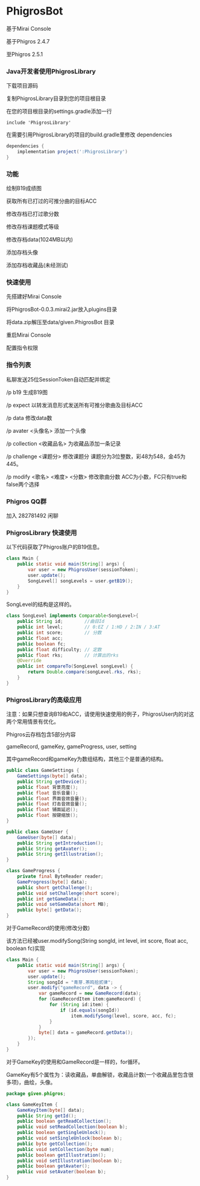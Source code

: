 # PhigrosBot
基于Mirai Console

基于Phigros 2.4.7

至Phigros 2.5.1

### Java开发者使用PhigrosLibrary

下载项目源码

复制PhigrosLibrary目录到您的项目根目录

在您的项目根目录的settings.gradle添加一行

`include 'PhigrosLibrary'`

在需要引用PhigrosLibrary的项目的build.gradle里修改 dependencies

```groovy
dependencies {
    implementation project(':PhigrosLibrary')
}
```

### 功能
绘制B19成绩图

获取所有已打过的可推分曲的目标ACC

修改存档已打过歌分数

修改存档课题模式等级

修改存档data(1024MB以内)

添加存档头像

添加存档收藏品(未经测试)

### 快速使用

先搭建好Mirai Console

将PhigrosBot-0.0.3.mirai2.jar放入plugins目录

将data.zip解压至data/given.PhigrosBot 目录

重启Mirai Console

配置指令权限

### 指令列表

私聊发送25位SessionToken自动匹配并绑定

/p b19 生成B19图

/p expect 以转发消息形式发送所有可推分歌曲及目标ACC

/p data <MB> 修改data数

/p avater <头像名> 添加一个头像

/p collection <收藏品名> 为收藏品添加一条记录

/p challenge <课题分> 修改课题分 课题分为3位整数，彩48为548，金45为445。

/p modify <歌名> <难度> <分数> <ACC> <FC> 修改歌曲分数 ACC为小数，FC只有true和false两个选择

### Phigros QQ群
加入 282781492 闲聊

### PhigrosLibrary 快速使用

以下代码获取了Phigros账户的B19信息。
```java
class Main {
    public static void main(String[] args) {
        var user = new PhigrosUser(sessionToken);
        user.update();
        SongLevel[] songLevels = user.getB19();
    }
}
```
SongLevel的结构是这样的。
```java
class SongLevel implements Comparable<SongLevel>{
    public String id;        //曲目Id
    public int level;        // 0:EZ / 1:HD / 2:IN / 3:AT
    public int score;        // 分数
    public float acc; 
    public boolean fc;
    public float difficulty; // 定数
    public float rks;        // 计算出的rks
    @Override
    public int compareTo(SongLevel songLevel) {
        return Double.compare(songLevel.rks, rks);
    }
}
```

### PhigrosLibrary的高级应用

注意：如果只想查询B19和ACC，请使用快速使用的例子，PhigrosUser内的对这两个常用情景有优化。

Phigros云存档包含5部分内容

gameRecord, gameKey, gameProgress, user, setting

其中gameRecord和gameKey为数组结构，其他三个是普通的结构。
```java
public class GameSettings {
    GameSettings(byte[] data);
    public String getDevice();
    public float 背景亮度();
    public float 音乐音量();
    public float 界面音效音量();
    public float 打击音效音量();
    public float 铺面延迟();
    public float 按键缩放();
}
```
```java
public class GameUser {
    GameUser(byte[] data);
    public String getIntroduction();
    public String getAvater();
    public String getIllustration();
}
```
```java
class GameProgress {
    private final ByteReader reader;
    GameProgress(byte[] data);
    public short getChallenge();
    public void setChallenge(short score);
    public int getGameData();
    public void setGameData(short MB);
    public byte[] getData();
}
```
对于GameRecord的使用(修改分数)

该方法已经被user.modifySong(String songId, int level, int score, float acc, boolean fc)实现
```java
class Main {
    public static void main(String[] args) {
        var user = new PhigrosUser(sessionToken);
        user.update();
        String songId = "青芽.茶鸣拾贰律";
        user.modify("gameRecord", data -> {
            var gameRecord = new GameRecord(data);
            for (GameRecordItem item:gameRecord) {
                for (String id:item) {
                    if (id.equals(songId))
                        item.modifySong(level, score, acc, fc);
                }
            }
            byte[] data = gameRecord.getData();
        });
    }
}
```

对于GameKey的使用和GameRecord是一样的，for循环。

GameKey有5个属性为：读收藏品，单曲解锁，收藏品计数(一个收藏品里包含很多项)，曲绘，头像。
```java
package given.phigros;

class GameKeyItem {
    GameKeyItem(byte[] data);
    public String getId();
    public boolean getReadCollection();
    public void setReadCollection(boolean b);
    public boolean getSingleUnlock();
    public void setSingleUnlock(boolean b);
    public byte getCollection();
    public void setCollection(byte num);
    public boolean getIllustration();
    public void setIllustration(boolean b);
    public boolean getAvater();
    public void setAvater(boolean b);
}
```